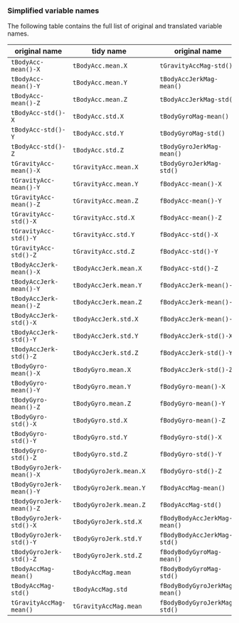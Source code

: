 ### Simplified variable names 

The following table contains the full list of original and translated variable names.

original name | tidy name |   | original name | tidy name
---- | ---- | ---- | ---- | ----
`tBodyAcc-mean()-X` | `tBodyAcc.mean.X` |   | `tGravityAccMag-std()` | `tGravityAccMag.std`
`tBodyAcc-mean()-Y` | `tBodyAcc.mean.Y` |   | `tBodyAccJerkMag-mean()` | `tBodyAccJerkMag.mean`
`tBodyAcc-mean()-Z` | `tBodyAcc.mean.Z` |   | `tBodyAccJerkMag-std()` | `tBodyAccJerkMag.std`
`tBodyAcc-std()-X` | `tBodyAcc.std.X` |   | `tBodyGyroMag-mean()` | `tBodyGyroMag.mean`
`tBodyAcc-std()-Y` | `tBodyAcc.std.Y` |   | `tBodyGyroMag-std()` | `tBodyGyroMag.std`
`tBodyAcc-std()-Z` | `tBodyAcc.std.Z` |   | `tBodyGyroJerkMag-mean()` | `tBodyGyroJerkMag.mean`
`tGravityAcc-mean()-X` | `tGravityAcc.mean.X` |   | `tBodyGyroJerkMag-std()` | `tBodyGyroJerkMag.std`
`tGravityAcc-mean()-Y` | `tGravityAcc.mean.Y` |   | `fBodyAcc-mean()-X` | `fBodyAcc.mean.X`
`tGravityAcc-mean()-Z` | `tGravityAcc.mean.Z` |   | `fBodyAcc-mean()-Y` | `fBodyAcc.mean.Y`
`tGravityAcc-std()-X` | `tGravityAcc.std.X` |   | `fBodyAcc-mean()-Z` | `fBodyAcc.mean.Z`
`tGravityAcc-std()-Y` | `tGravityAcc.std.Y` |   | `fBodyAcc-std()-X` | `fBodyAcc.std.X`
`tGravityAcc-std()-Z` | `tGravityAcc.std.Z` |   | `fBodyAcc-std()-Y` | `fBodyAcc.std.Y`
`tBodyAccJerk-mean()-X` | `tBodyAccJerk.mean.X` |   | `fBodyAcc-std()-Z` | `fBodyAcc.std.Z`
`tBodyAccJerk-mean()-Y` | `tBodyAccJerk.mean.Y` |   | `fBodyAccJerk-mean()-X` | `fBodyAccJerk.mean.X`
`tBodyAccJerk-mean()-Z` | `tBodyAccJerk.mean.Z` |   | `fBodyAccJerk-mean()-Y` | `fBodyAccJerk.mean.Y`
`tBodyAccJerk-std()-X` | `tBodyAccJerk.std.X` |   | `fBodyAccJerk-mean()-Z` | `fBodyAccJerk.mean.Z`
`tBodyAccJerk-std()-Y` | `tBodyAccJerk.std.Y` |   | `fBodyAccJerk-std()-X` | `fBodyAccJerk.std.X`
`tBodyAccJerk-std()-Z` | `tBodyAccJerk.std.Z` |   | `fBodyAccJerk-std()-Y` | `fBodyAccJerk.std.Y`
`tBodyGyro-mean()-X` | `tBodyGyro.mean.X` |   | `fBodyAccJerk-std()-Z` | `fBodyAccJerk.std.Z`
`tBodyGyro-mean()-Y` | `tBodyGyro.mean.Y` |   | `fBodyGyro-mean()-X` | `fBodyGyro.mean.X`
`tBodyGyro-mean()-Z` | `tBodyGyro.mean.Z` |   | `fBodyGyro-mean()-Y` | `fBodyGyro.mean.Y`
`tBodyGyro-std()-X` | `tBodyGyro.std.X` |   | `fBodyGyro-mean()-Z` | `fBodyGyro.mean.Z`
`tBodyGyro-std()-Y` | `tBodyGyro.std.Y` |   | `fBodyGyro-std()-X` | `fBodyGyro.std.X`
`tBodyGyro-std()-Z` | `tBodyGyro.std.Z` |   | `fBodyGyro-std()-Y` | `fBodyGyro.std.Y`
`tBodyGyroJerk-mean()-X` | `tBodyGyroJerk.mean.X` |   | `fBodyGyro-std()-Z` | `fBodyGyro.std.Z`
`tBodyGyroJerk-mean()-Y` | `tBodyGyroJerk.mean.Y` |   | `fBodyAccMag-mean()` | `fBodyAccMag.mean`
`tBodyGyroJerk-mean()-Z` | `tBodyGyroJerk.mean.Z` |   | `fBodyAccMag-std()` | `fBodyAccMag.std`
`tBodyGyroJerk-std()-X` | `tBodyGyroJerk.std.X` |   | `fBodyBodyAccJerkMag-mean()` | `fBodyBodyAccJerkMag.mean`
`tBodyGyroJerk-std()-Y` | `tBodyGyroJerk.std.Y` |   | `fBodyBodyAccJerkMag-std()` | `fBodyBodyAccJerkMag.std`
`tBodyGyroJerk-std()-Z` | `tBodyGyroJerk.std.Z` |   | `fBodyBodyGyroMag-mean()` | `fBodyBodyGyroMag.mean`
`tBodyAccMag-mean()` | `tBodyAccMag.mean` |   | `fBodyBodyGyroMag-std()` | `fBodyBodyGyroMag.std`
`tBodyAccMag-std()` | `tBodyAccMag.std` |   | `fBodyBodyGyroJerkMag-mean()` | `fBodyBodyGyroJerkMag.mean`
`tGravityAccMag-mean()` | `tGravityAccMag.mean` |   | `fBodyBodyGyroJerkMag-std()` | `fBodyBodyGyroJerkMag.std`
